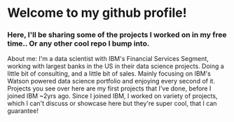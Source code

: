 # Welcome to my github profile!
### Here, I'll be sharing some of the projects I worked on in my free time.. Or any other cool repo I bump into.
About me: I'm a data scientist with IBM's Financial Services Segment, working with largest banks in the US in their data science projects. Doing a little bit of consulting, and a little bit of sales. Mainly focusing on IBM's Watson powered data science portfolio and enjoying every second of it.
Projects you see over here are my first projects that I've done, before I joined IBM ~2yrs ago. Since I joined IBM, I worked on variety of projects, which I can't discuss or showcase here but they're super cool, that I can guarantee!

<!--
**yucedincer/yucedincer** is a ✨ _special_ ✨ repository because its `README.md` (this file) appears on your GitHub profile.

Here are some ideas to get you started:

- 🔭 I’m currently working on ...
- 🌱 I’m currently learning ...
- 👯 I’m looking to collaborate on ...
- 🤔 I’m looking for help with ...
- 💬 Ask me about ...
- 📫 How to reach me: ...
- 😄 Pronouns: ...
- ⚡ Fun fact: ...
-->
